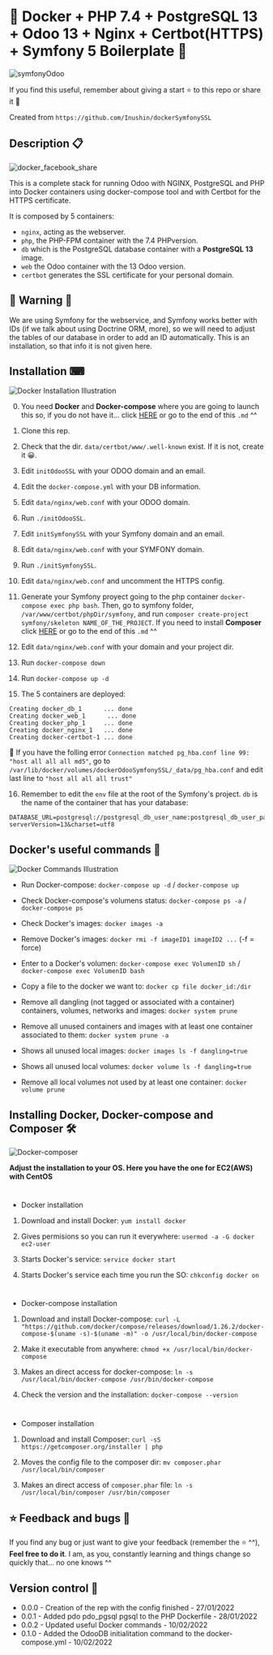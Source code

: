 # 🐳 Docker + PHP 7.4 + PostgreSQL 13 + Odoo 13 + Nginx + Certbot(HTTPS) + Symfony 5 Boilerplate 🐳

![symfonyOdoo](https://user-images.githubusercontent.com/57062736/151148982-188f8427-5a88-430d-9247-5eca67072f40.png)

If you find this useful, remember about giving a start ⭐ to this repo or share it 🔁

Created from `https://github.com/Inushin/dockerSymfonySSL`

## Description 📋

![docker_facebook_share](https://user-images.githubusercontent.com/57062736/139103227-36f3cb32-c3c1-4158-b99e-25a31e955f44.png)

This is a complete stack for running Odoo with NGINX, PostgreSQL and PHP into Docker containers using docker-compose tool and with Certbot for the HTTPS certificate.

It is composed by 5 containers:

- `nginx`, acting as the webserver.
- `php`, the PHP-FPM container with the 7.4 PHPversion.
- `db` which is the PostgreSQL database container with a **PostgreSQL 13** image.
- `web` the Odoo container with the 13 Odoo version.
- `certbot` generates the SSL certificate for your personal domain.

## 🚨 Warning 🚨

We are using Symfony for the webservice, and Symfony works better with IDs (if we talk about using Doctrine ORM, more), so we will need to adjust the tables of our database in order to add an ID automatically. This is an installation, so that info it is not given here. 

## Installation ⌨

![Docker Installation Illustration](https://user-images.githubusercontent.com/57062736/139102730-d6f51d53-ffb3-44bb-be5e-2bdf48d91295.png)

0. You need ****Docker**** and ****Docker-compose**** where you are going to launch this so, if you do not have it... click [HERE](https://github.com/Inushin/dockerOdooSymfonySSL#installing-docker-docker-compose-and-composer) or go to the end of this `.md` ^^

1. Clone this rep.

2. Check that the dir. `data/certbot/www/.well-known` exist. If it is not, create it 😀.

3. Edit `initOdooSSL` with your ODOO domain and an email.

4. Edit the `docker-compose.yml` with your DB information. 

5. Edit `data/nginx/web.conf` with your ODOO domain.

6. Run `./initOdooSSL`.

7. Edit `initSymfonySSL` with your Symfony domain and an email.

8. Edit `data/nginx/web.conf` with your SYMFONY domain.

9. Run `./initSymfonySSL`.

10. Edit `data/nginx/web.conf` and uncomment the HTTPS config.

11. Generate your Symfony proyect going to the php container `docker-compose exec php bash`. Then, go to symfony folder, `/var/www/certbot/phpDir/symfony`, and run `composer create-project symfony/skeleton NAME_OF_THE_PROJECT`. If you need to install **Composer** click [HERE](https://github.com/Inushin/dockerOdooSymfonySSL#installing-docker-docker-compose-and-composer) or go to the end of this `.md` ^^

12. Edit `data/nginx/web.conf` with your domain and your project dir.

13. Run `docker-compose down`

14. Run `docker-compose up -d`

15. The 5 containers are deployed: 

```
Creating docker_db_1      ... done
Creating docker_web_1      ... done
Creating docker_php_1     ... done
Creating docker_nginx_1   ... done
Creating docker-certbot-1 ... done
```

🚨 If you have the folling error `Connection matched pg_hba.conf line 99: "host all all all md5"`, go to `/var/lib/docker/volumes/dockerOdooSymfonySSL/_data/pg_hba.conf` and edit last line to `"host all all all trust"`

16. Remember to edit the `env` file at the root of the Symfony's project. `db` is the name of the container that has your database:
```
DATABASE_URL=postgresql://postgresql_db_user_name:postgresql_db_user_pass@db:5432/db_odoo_name?serverVersion=13&charset=utf8
```


## Docker's useful commands 📑
![Docker Commands Illustration](https://user-images.githubusercontent.com/57062736/139102966-25f28be1-f768-49bd-a8a1-915a8465de9e.png)


- Run Docker-compose: `docker-compose up -d` / `docker-compose up`

- Check Docker-compose's volumens status: `docker-compose ps -a` / `docker-compose ps`

- Check Docker's images: `docker images -a`

- Remove Docker's images: `docker rmi -f imageID1 imageID2 ...` (-f = force)

- Enter to a Docker's volumen: `docker-compose exec VolumenID sh` / `docker-compose exec VolumenID bash`

- Copy a file to the docker we want to: `docker cp file docker_id:/dir`

- Remove all dangling (not tagged or associated with a container) containers, volumes, networks and images: `docker system prune`

- Remove all unused containers and images with at least one container associated to them: `docker system prune -a`

- Shows all unused local images: `docker images ls -f dangling=true`

- Shows all unused local volumes: `docker volume ls -f dangling=true`

- Remove all local volumes not used by at least one container: `docker volume prune`

## Installing Docker, Docker-compose and Composer 🛠
![Docker-composer](https://user-images.githubusercontent.com/57062736/141182130-b8ed2d7a-9a68-4387-b838-ba0d44bb4e0e.png)

**Adjust the installation to your OS. Here you have the one for EC2(AWS) with CentOS**
#
- Docker installation

1. Download and install Docker: `yum install docker`

2. Gives permisions so you can run it everywhere: `usermod -a -G docker ec2-user`

3. Starts Docker's service: `service docker start`

4. Starts Docker's service each time you run the SO: `chkconfig docker on`
#
- Docker-compose installation

1. Download and install Docker-compose: `curl -L "https://github.com/docker/compose/releases/download/1.26.2/docker-compose-$(uname -s)-$(uname -m)" -o /usr/local/bin/docker-compose`

2. Make it executable from anywhere: `chmod +x /usr/local/bin/docker-compose`

3. Makes an direct access for docker-compose: `ln -s /usr/local/bin/docker-compose /usr/bin/docker-compose`

4. Check the version and the installation: `docker-compose --version`

#
- Composer installation


1. Download and install Composer: `curl -sS https://getcomposer.org/installer | php`

2. Moves the config file to the composer dir: `mv composer.phar /usr/local/bin/composer`

3. Makes an direct access of `composer.phar` file: `ln -s /usr/local/bin/composer /usr/bin/composer`

## ⭐ Feedback and bugs 🐞

If you find any bug or just want to give your feedback (remember the ⭐ ^^), **Feel free to do it**. I am, as you, constantly learning and things change so quickly that... no one knows ^^


## Version control 📝

- 0.0.0 - Creation of the rep with the config finished - 27/01/2022
- 0.0.1 - Added pdo pdo_pgsql pgsql to the PHP Dockerfile - 28/01/2022
- 0.0.2 - Updated useful Docker commands - 10/02/2022
- 0.1.0 - Added the OdooDB initialitation command to the docker-compose.yml - 10/02/2022
